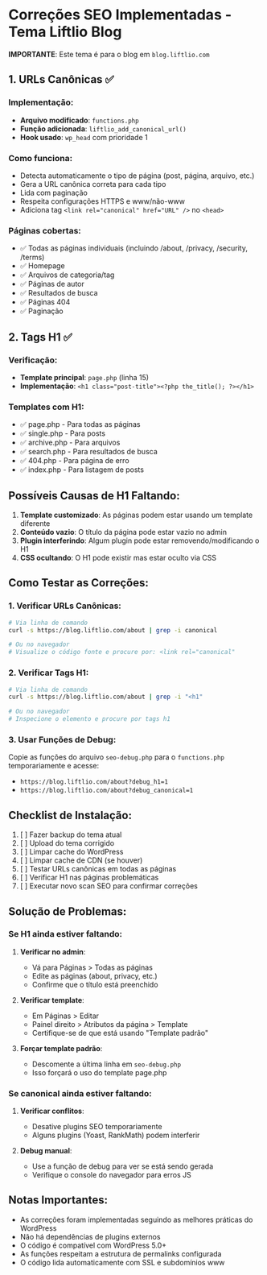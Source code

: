 # Correções SEO Implementadas - Tema Liftlio Blog

**IMPORTANTE**: Este tema é para o blog em `blog.liftlio.com`

## 1. URLs Canônicas ✅

### Implementação:
- **Arquivo modificado**: `functions.php`
- **Função adicionada**: `liftlio_add_canonical_url()`
- **Hook usado**: `wp_head` com prioridade 1

### Como funciona:
- Detecta automaticamente o tipo de página (post, página, arquivo, etc.)
- Gera a URL canônica correta para cada tipo
- Lida com paginação
- Respeita configurações HTTPS e www/não-www
- Adiciona tag `<link rel="canonical" href="URL" />` no `<head>`

### Páginas cobertas:
- ✅ Todas as páginas individuais (incluindo /about, /privacy, /security, /terms)
- ✅ Homepage
- ✅ Arquivos de categoria/tag
- ✅ Páginas de autor
- ✅ Resultados de busca
- ✅ Páginas 404
- ✅ Paginação

## 2. Tags H1 ✅

### Verificação:
- **Template principal**: `page.php` (linha 15)
- **Implementação**: `<h1 class="post-title"><?php the_title(); ?></h1>`

### Templates com H1:
- ✅ page.php - Para todas as páginas
- ✅ single.php - Para posts
- ✅ archive.php - Para arquivos
- ✅ search.php - Para resultados de busca
- ✅ 404.php - Para página de erro
- ✅ index.php - Para listagem de posts

## Possíveis Causas de H1 Faltando:

1. **Template customizado**: As páginas podem estar usando um template diferente
2. **Conteúdo vazio**: O título da página pode estar vazio no admin
3. **Plugin interferindo**: Algum plugin pode estar removendo/modificando o H1
4. **CSS ocultando**: O H1 pode existir mas estar oculto via CSS

## Como Testar as Correções:

### 1. Verificar URLs Canônicas:
```bash
# Via linha de comando
curl -s https://blog.liftlio.com/about | grep -i canonical

# Ou no navegador
# Visualize o código fonte e procure por: <link rel="canonical"
```

### 2. Verificar Tags H1:
```bash
# Via linha de comando
curl -s https://blog.liftlio.com/about | grep -i "<h1"

# Ou no navegador
# Inspecione o elemento e procure por tags h1
```

### 3. Usar Funções de Debug:
Copie as funções do arquivo `seo-debug.php` para o `functions.php` temporariamente e acesse:
- `https://blog.liftlio.com/about?debug_h1=1`
- `https://blog.liftlio.com/about?debug_canonical=1`

## Checklist de Instalação:

1. [ ] Fazer backup do tema atual
2. [ ] Upload do tema corrigido
3. [ ] Limpar cache do WordPress
4. [ ] Limpar cache de CDN (se houver)
5. [ ] Testar URLs canônicas em todas as páginas
6. [ ] Verificar H1 nas páginas problemáticas
7. [ ] Executar novo scan SEO para confirmar correções

## Solução de Problemas:

### Se H1 ainda estiver faltando:

1. **Verificar no admin**: 
   - Vá para Páginas > Todas as páginas
   - Edite as páginas (about, privacy, etc.)
   - Confirme que o título está preenchido

2. **Verificar template**:
   - Em Páginas > Editar
   - Painel direito > Atributos da página > Template
   - Certifique-se de que está usando "Template padrão"

3. **Forçar template padrão**:
   - Descomente a última linha em `seo-debug.php`
   - Isso forçará o uso do template page.php

### Se canonical ainda estiver faltando:

1. **Verificar conflitos**:
   - Desative plugins SEO temporariamente
   - Alguns plugins (Yoast, RankMath) podem interferir

2. **Debug manual**:
   - Use a função de debug para ver se está sendo gerada
   - Verifique o console do navegador para erros JS

## Notas Importantes:

- As correções foram implementadas seguindo as melhores práticas do WordPress
- Não há dependências de plugins externos
- O código é compatível com WordPress 5.0+
- As funções respeitam a estrutura de permalinks configurada
- O código lida automaticamente com SSL e subdomínios www